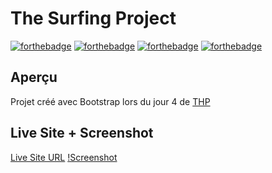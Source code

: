 # The Surfing Project

[![forthebadge](https://forthebadge.com/images/badges/built-with-love.svg)](https://forthebadge.com)
[![forthebadge](https://forthebadge.com/images/badges/0-percent-optimized.svg)](https://forthebadge.com)
[![forthebadge](https://forthebadge.com/images/badges/as-seen-on-tv.svg)](https://forthebadge.com)
[![forthebadge](https://forthebadge.com/images/badges/check-it-out.svg)](https://forthebadge.com)

## Aperçu

Projet créé avec Bootstrap lors du jour 4 de [THP](https://www.thehackingproject.org)

## Live Site + Screenshot

[Live Site URL](https://beygs.github.io/the-surfing-project/)
[!Screenshot](./images/screenshot.png)
